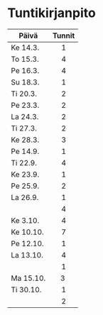 # Tuntikirjanpito


Päivä | Tunnit |
--- | :---: |
Ke 14.3. | 1 | Initialized the application |
To 15.3. | 4 | More functionality, started using react-router |
Pe 16.3. | 4 | Started using redux |
Su 18.3. | 1 | More functionality |
Ti 20.3. | 2 | Made deleting tasks possible |
Pe 23.3. | 2 | Added priority for tasks |
La 24.3. | 2 | Implemented projects |
Ti 27.3. | 2 | Researching and trying suitable graph libraries |
Ke 28.3. | 3 | Started using recharts and implemented project info page |
Pe 14.9. | 1 | Refactoring some styles |
Ti 22.9. | 4 | Initialized node REST API |
Ke 23.9. | 1 | Updated hours |
Pe 25.9. | 2 | Added task update and delete to REST API |
La 26.9. | 1 | Researching suitable DnD library |
         | 4 | Initalized DnD in the taskboard |
Ke 3.10. | 4 | Changes to the taskboard layout saving logic |
Ke 10.10. | 7 | Made it possible to move tasks between and within columns |
Pe 12.10. | 1 | Refactoring |
La 13.10. | 4 | Fixed adding and removing tasks |
          | 1 | Refactoring |
Ma 15.10. | 3 | Started implementing modal to update a task |
Ti 30.10. | 1 | Cleaned the hour log to match commit history a bit better |
          | 2 | Finished implementing modal to update a task |
